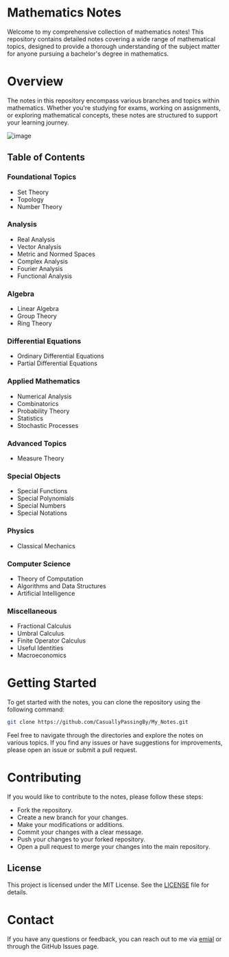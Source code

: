 # Mathematics Notes

Welcome to my comprehensive collection of mathematics notes! This repository contains detailed notes covering a wide range of mathematical topics, designed to provide a thorough understanding of the subject matter for anyone pursuing a bachelor's degree in mathematics.

# Overview
The notes in this repository encompass various branches and topics within mathematics. Whether you're studying for exams, working on assignments, or exploring mathematical concepts, these notes are structured to support your learning journey.

![image](https://github.com/user-attachments/assets/d8a36c42-4362-43fa-822c-2fc7f5cbbe6b)

## Table of Contents

### Foundational Topics
- Set Theory
- Topology
- Number Theory

### Analysis
- Real Analysis
- Vector Analysis
- Metric and Normed Spaces
- Complex Analysis
- Fourier Analysis
- Functional Analysis

### Algebra
- Linear Algebra
- Group Theory
- Ring Theory

### Differential Equations
- Ordinary Differential Equations
- Partial Differential Equations

### Applied Mathematics
- Numerical Analysis
- Combinatorics
- Probability Theory
- Statistics
- Stochastic Processes

### Advanced Topics
- Measure Theory

### Special Objects
- Special Functions
- Special Polynomials
- Special Numbers
- Special Notations

### Physics
- Classical Mechanics

### Computer Science
- Theory of Computation
- Algorithms and Data Structures
- Artificial Intelligence

### Miscellaneous
- Fractional Calculus
- Umbral Calculus
- Finite Operator Calculus
- Useful Identities
- Macroeconomics

# Getting Started
To get started with the notes, you can clone the repository using the following command:

```bash
git clone https://github.com/CasuallyPassingBy/My_Notes.git
```

Feel free to navigate through the directories and explore the notes on various topics. If you find any issues or have suggestions for improvements, please open an issue or submit a pull request.

# Contributing
If you would like to contribute to the notes, please follow these steps:

- Fork the repository.
- Create a new branch for your changes.
- Make your modifications or additions.
- Commit your changes with a clear message.
- Push your changes to your forked repository.
- Open a pull request to merge your changes into the main repository.

## License
This project is licensed under the MIT License. See the [LICENSE](./LICENSE) file for details.

# Contact
If you have any questions or feedback, you can reach out to me via [emial](kbt.moscoso@gmail.com) or through the GitHub Issues page.


